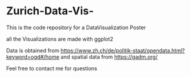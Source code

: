 # Zurich-Data-Vis-
This is the code repository for a DataVisualization Poster

all the Visualizations are made with ggplot2 

Data is obtained from https://www.zh.ch/de/politik-staat/opendata.html?keyword=ogd#/home
and spatial data from https://gadm.org/

Feel free to contact me for questions
